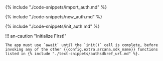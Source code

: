 {% include "./code-snippets/import_auth.md" %}

{% include "./code-snippets/new_auth.md" %}

{% include "./code-snippets/init_auth.md" %}

!!! an-caution "Initialize First!"

    The app must use `await` until the `init()` call is complete, before invoking any of the other {{config.extra.arcana.sdk_name}} functions listed in {% include "./text-snippets/authsdkref_url.md" %}.